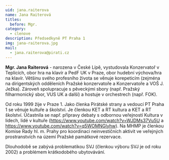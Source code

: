 ```yaml
---
uid: jana.raiterova
name: Jana Raiterová
titles:
  before: Mgr.
category:
  - clenove
description: Předsedkyně PT Praha 1
img: jana-raiterova.jpg
mail:
  - jana.raiterova@pirati.cz
---
```

**Mgr. Jana Raiterová** - narozena v České Lípě, vystudovala Konzervatoř v Teplicích, obor hra na klavír a PedF UK v Praze, obor hudební výchova/hra na klavír. Většinu svého profesního života se věnuje korepeticím (zejména na dirigentských odděleních Pražské konzervatoře a Konzervatoře a VOŠ J. Ježka). Zároveň spolupracuje s pěveckými sbory (např. Pražský filharmonický sbor, VUS UK a další) a hostuje v orchestrech (např. FOK).

Od roku 1999 žije v Praze 1.
Jako členka Pirátské strany a vedoucí PT Praha 1 se věnuje kultuře a školství. Je členkou KET a RT kultura a KET a RT školství. Účastnila se např. přípravy debaty s odbornou veřejností Kultura v lidech, lidé v kultuře (https://www.youtube.com/watch?v=WJDMs37Vu5U a https://www.youtube.com/watch?v=q5WOMNGlyhw). Na MHMP je členkou Komise Rady hl. m. Prahy pro koordinaci neinvestičních aktivit ve veřejných prostranstvích na území Pražské památkové rezervace.

Dlouhodobě se zabývá problematikou SVJ (členkou výboru SVJ je od roku 2002) a problémem krátkodobého ubytovávání.

